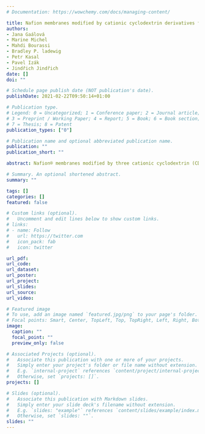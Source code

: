 ```yaml
---
# Documentation: https://wowchemy.com/docs/managing-content/

title: Nafion membranes modified by cationic cyclodextrin derivatives for enantioselective separation
authors:
- Jana Gaálová
- Marine Michel
- Mahdi Bourassi
- Bradley P. ladewig
- Petr Kasal
- Pavel Izák
- Jindřich Jindřich
date: []
doi: ""

# Schedule page publish date (NOT publication's date).
publishDate: 2021-02-22T09:50:14+01:00

# Publication type.
# Legend: 0 = Uncategorized; 1 = Conference paper; 2 = Journal article;
# 3 = Preprint / Working Paper; 4 = Report; 5 = Book; 6 = Book section;
# 7 = Thesis; 8 = Patent
publication_types: ["0"]

# Publication name and optional abbreviated publication name.
publication: ""
publication_short: ""

abstract: Nafion® membranes modified by three cationic cyclodextrin (CD) derivatives have been prepared by strong ionic bonding. All CD derivatives contained bis(methylimidazolium) (MIM2) cationic anchor covalently bound to the CD unit, either using no spacer or using diethylene glycol (DEG) or tetraethylene glycol (TEEG) spacers. The modified membranes were tested in chiral separation of a model racemic mixture (DL-tryptophan) from water. Different experimental set-ups for characterising membranes in enantioselective separation – pertraction, two kinds of sorption, and pressure-driven membrane separation – have been described and rigorously compared. The membranes CD-MIM2, CD-DEG-MIM2 have reached the highest enantiomeric excess, 14 and 44 % respectively, in 280 days. The lowest performance of the CD-TEEG-MIM2 membrane, with the long spacer, has been visibly ameliorated by applying pertraction; enantiomeric excess rose from 2 to 27% in 80 days. Even though sorption played the main role in pertraction, this process substantially enhanced the separation of racemic mixtures. The pressure-driven approach has allowed the operation to be continuous and faster, which has the potential for continuous large-scale production of enantiopure compounds and could pave the way for many more commercial applications, satisfying the considerable demand for large-scale chiral separation techniques.

# Summary. An optional shortened abstract.
summary: ""

tags: []
categories: []
featured: false

# Custom links (optional).
#   Uncomment and edit lines below to show custom links.
# links:
# - name: Follow
#   url: https://twitter.com
#   icon_pack: fab
#   icon: twitter

url_pdf:
url_code:
url_dataset:
url_poster:
url_project:
url_slides:
url_source:
url_video:

# Featured image
# To use, add an image named `featured.jpg/png` to your page's folder.
# Focal points: Smart, Center, TopLeft, Top, TopRight, Left, Right, BottomLeft, Bottom, BottomRight.
image:
  caption: ""
  focal_point: ""
  preview_only: false

# Associated Projects (optional).
#   Associate this publication with one or more of your projects.
#   Simply enter your project's folder or file name without extension.
#   E.g. `internal-project` references `content/project/internal-project/index.md`.
#   Otherwise, set `projects: []`.
projects: []

# Slides (optional).
#   Associate this publication with Markdown slides.
#   Simply enter your slide deck's filename without extension.
#   E.g. `slides: "example"` references `content/slides/example/index.md`.
#   Otherwise, set `slides: ""`.
slides: ""
---
```

